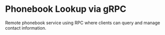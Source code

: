 # Phonebook Lookup via gRPC
Remote phonebook service using RPC where clients can query and manage contact information.
